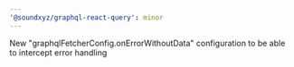 ```yaml
---
'@soundxyz/graphql-react-query': minor
---
```


New "graphqlFetcherConfig.onErrorWithoutData" configuration to be able to intercept error handling

